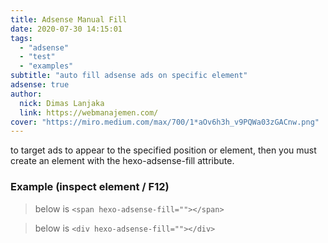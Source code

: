 ```yaml
---
title: Adsense Manual Fill
date: 2020-07-30 14:15:01
tags:
  - "adsense"
  - "test"
  - "examples"
subtitle: "auto fill adsense ads on specific element"
adsense: true
author:
  nick: Dimas Lanjaka
  link: https://webmanajemen.com/
cover: "https://miro.medium.com/max/700/1*aOv6h3h_v9PQWa03zGACnw.png"
---
```


to target ads to appear to the specified position or element, then you must create an element with the hexo-adsense-fill attribute.

### Example (inspect element / F12)

> below is `<span hexo-adsense-fill=""></span>`

<span hexo-adsense-fill=""></span>

> below is `<div hexo-adsense-fill=""></div>`

<div hexo-adsense-fill=""></div>